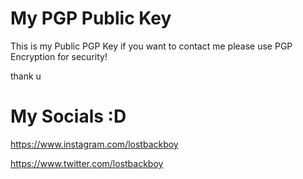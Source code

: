 # My PGP Public Key
This is my Public PGP Key if you want to contact me please use PGP Encryption for security!

thank u 

# My Socials :D

https://www.instagram.com/lostbackboy

https://www.twitter.com/lostbackboy
